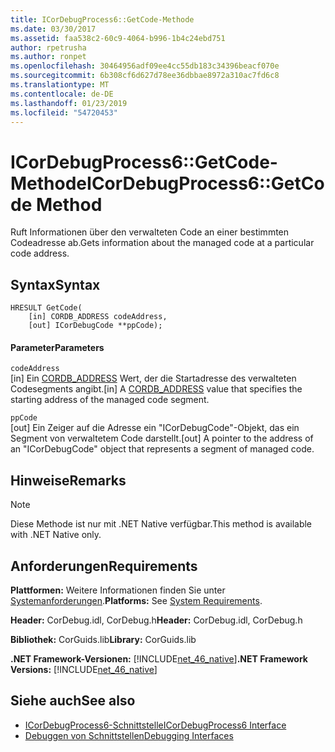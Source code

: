 ```yaml
---
title: ICorDebugProcess6::GetCode-Methode
ms.date: 03/30/2017
ms.assetid: faa538c2-60c9-4064-b996-1b4c24ebd751
author: rpetrusha
ms.author: ronpet
ms.openlocfilehash: 30464956adf09ee4cc55db183c34396beacf070e
ms.sourcegitcommit: 6b308cf6d627d78ee36dbbae8972a310ac7fd6c8
ms.translationtype: MT
ms.contentlocale: de-DE
ms.lasthandoff: 01/23/2019
ms.locfileid: "54720453"
---
```

# <a name="icordebugprocess6getcode-method"></a><span data-ttu-id="c9a1b-102">ICorDebugProcess6::GetCode-Methode</span><span class="sxs-lookup"><span data-stu-id="c9a1b-102">ICorDebugProcess6::GetCode Method</span></span>
<span data-ttu-id="c9a1b-103">Ruft Informationen über den verwalteten Code an einer bestimmten Codeadresse ab.</span><span class="sxs-lookup"><span data-stu-id="c9a1b-103">Gets information about the managed code at a particular code address.</span></span>  
  
## <a name="syntax"></a><span data-ttu-id="c9a1b-104">Syntax</span><span class="sxs-lookup"><span data-stu-id="c9a1b-104">Syntax</span></span>  
  
```  
HRESULT GetCode(  
    [in] CORDB_ADDRESS codeAddress,   
    [out] ICorDebugCode **ppCode);  
```  
  
#### <a name="parameters"></a><span data-ttu-id="c9a1b-105">Parameter</span><span class="sxs-lookup"><span data-stu-id="c9a1b-105">Parameters</span></span>  
 `codeAddress`  
 <span data-ttu-id="c9a1b-106">[in] Ein [CORDB_ADDRESS](../../../../docs/framework/unmanaged-api/common-data-types-unmanaged-api-reference.md) Wert, der die Startadresse des verwalteten Codesegments angibt.</span><span class="sxs-lookup"><span data-stu-id="c9a1b-106">[in] A [CORDB_ADDRESS](../../../../docs/framework/unmanaged-api/common-data-types-unmanaged-api-reference.md) value that specifies the starting address of the managed code segment.</span></span>  
  
 `ppCode`  
 <span data-ttu-id="c9a1b-107">[out] Ein Zeiger auf die Adresse ein "ICorDebugCode"-Objekt, das ein Segment von verwaltetem Code darstellt.</span><span class="sxs-lookup"><span data-stu-id="c9a1b-107">[out] A pointer to the address of an "ICorDebugCode" object that represents a segment of managed code.</span></span>  
  
## <a name="remarks"></a><span data-ttu-id="c9a1b-108">Hinweise</span><span class="sxs-lookup"><span data-stu-id="c9a1b-108">Remarks</span></span>  
  
> [!NOTE]
>  <span data-ttu-id="c9a1b-109">Diese Methode ist nur mit .NET Native verfügbar.</span><span class="sxs-lookup"><span data-stu-id="c9a1b-109">This method is available with .NET Native only.</span></span>  
  
## <a name="requirements"></a><span data-ttu-id="c9a1b-110">Anforderungen</span><span class="sxs-lookup"><span data-stu-id="c9a1b-110">Requirements</span></span>  
 <span data-ttu-id="c9a1b-111">**Plattformen:** Weitere Informationen finden Sie unter [Systemanforderungen](../../../../docs/framework/get-started/system-requirements.md).</span><span class="sxs-lookup"><span data-stu-id="c9a1b-111">**Platforms:** See [System Requirements](../../../../docs/framework/get-started/system-requirements.md).</span></span>  
  
 <span data-ttu-id="c9a1b-112">**Header:** CorDebug.idl, CorDebug.h</span><span class="sxs-lookup"><span data-stu-id="c9a1b-112">**Header:** CorDebug.idl, CorDebug.h</span></span>  
  
 <span data-ttu-id="c9a1b-113">**Bibliothek:** CorGuids.lib</span><span class="sxs-lookup"><span data-stu-id="c9a1b-113">**Library:** CorGuids.lib</span></span>  
  
 <span data-ttu-id="c9a1b-114">**.NET Framework-Versionen:** [!INCLUDE[net_46_native](../../../../includes/net-46-native-md.md)]</span><span class="sxs-lookup"><span data-stu-id="c9a1b-114">**.NET Framework Versions:** [!INCLUDE[net_46_native](../../../../includes/net-46-native-md.md)]</span></span>  
  
## <a name="see-also"></a><span data-ttu-id="c9a1b-115">Siehe auch</span><span class="sxs-lookup"><span data-stu-id="c9a1b-115">See also</span></span>
- [<span data-ttu-id="c9a1b-116">ICorDebugProcess6-Schnittstelle</span><span class="sxs-lookup"><span data-stu-id="c9a1b-116">ICorDebugProcess6 Interface</span></span>](../../../../docs/framework/unmanaged-api/debugging/icordebugprocess6-interface.md)
- [<span data-ttu-id="c9a1b-117">Debuggen von Schnittstellen</span><span class="sxs-lookup"><span data-stu-id="c9a1b-117">Debugging Interfaces</span></span>](../../../../docs/framework/unmanaged-api/debugging/debugging-interfaces.md)
